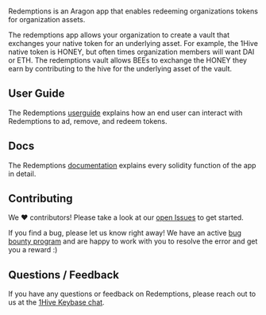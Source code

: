 <br />

Redemptions is an Aragon app that enables redeeming organizations tokens for organization assets.

The redemptions app allows your organization to create a vault that exchanges your native token for an underlying asset. For example, the 1Hive native token is HONEY, but often times organization members will want DAI or ETH. The redemptions vault allows BEEs to exchange the HONEY they earn by contributing to the hive for the underlying asset of the vault.

## User Guide

The Redemptions [userguide](docs/user-guide.md) explains how an end user can interact with Redemptions to ad, remove, and redeem tokens.

## Docs

The Redemptions [documentation](technical-documentation.md) explains every solidity function of the app in detail. 

## Contributing

We ❤️  contributors! Please take a look at our [open Issues](https://github.com/1Hive/redemptions-app/issues) to get started.

If you find a bug, please let us know right away! We have an active [bug bounty program](https://1hive.org/contribute/bug-bounty) and are happy to work with you to resolve the error and get you a reward :)

## Questions / Feedback

If you have any questions or feedback on Redemptions, please reach out to us at the [1Hive Keybase chat](https://1hive.org/contribute/keybase).

<br />
